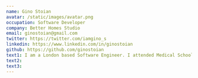 ```yaml
---
name: Gino Stoian
avatar: /static/images/avatar.png
occupation: Software Developer
company: Better Homes Studio
email: ginostoian@gmail.com
twitter: https://twitter.com/iamgino_s
linkedin: https://www.linkedin.com/in/ginostoian
github: https://github.com/ginostoian
text1: I am a London based Software Engineer. I attended Medical School but decided that my true passions are software and entrepreneurship. I am fascinated by tech, personal growth and people with backbone.
text2:
text3:
---
```

